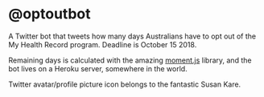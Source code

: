 # @optoutbot

A Twitter bot that tweets how many days Australians have to opt out of the My Health Record program. Deadline is October 15 2018.

Remaining days is calculated with the amazing [moment.js][1] library, and the bot lives on a Heroku server, somewhere in the world.

Twitter avatar/profile picture icon belongs to the fantastic Susan Kare.

[1]: https://momentjs.com/
